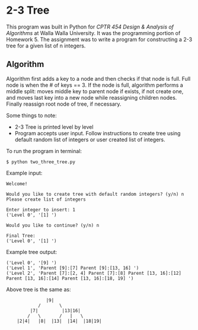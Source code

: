 # 2-3 Tree

This program was built in Python for *CPTR 454 Design & Analysis of Algorithms* at Walla Walla University. It was the programming portion of Homework 5.
The assignment was to write a program for constructing a 2-3 tree for a given list of n integers.

## Algorithm
Algorithm first adds a key to a node and then checks if that node is full. Full node is when the # of keys == 3. 
If the node is full, algorithm performs a middle split: moves middle key to parent node if exists, if not create one, 
and moves last key into a new node while reassigning children nodes. Finally reassign root node of tree, if necessary.

Some things to note:
* 2-3 Tree is printed level by level
* Program accepts user input. Follow instructions to create tree using default random list of integers or user created list of integers.

To run the program in terminal:
```
$ python two_three_tree.py
```

Example input:
```
Welcome!

Would you like to create tree with default random integers? (y/n) n
Please create list of integers

Enter integer to insert: 1
('Level 0', '[1] ')

Would you like to continue? (y/n) n

Final Tree:
('Level 0', '[1] ')
```

Example tree output:
```
('Level 0', '[9] ')
('Level 1', 'Parent [9]:[7] Parent [9]:[13, 16] ')
('Level 2', 'Parent [7]:[2, 4] Parent [7]:[8] Parent [13, 16]:[12] Parent [13, 16]:[14] Parent [13, 16]:[18, 19] ')
```
Above tree is the same as:
```
               |9|
            /       \
         |7|         |13|16| 
        /   \       /   |   \
    |2|4|   |8|  |13|  |14|  |18|19|
```
